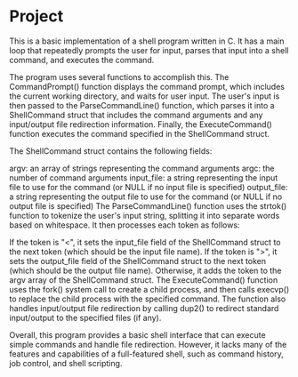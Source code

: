 # Project
This is a basic implementation of a shell program written in C. It has a main loop that repeatedly prompts the user for input, parses that input into a shell command, and executes the command.

The program uses several functions to accomplish this. The CommandPrompt() function displays the command prompt, which includes the current working directory, and waits for user input. The user's input is then passed to the ParseCommandLine() function, which parses it into a ShellCommand struct that includes the command arguments and any input/output file redirection information. Finally, the ExecuteCommand() function executes the command specified in the ShellCommand struct.

The ShellCommand struct contains the following fields:

argv: an array of strings representing the command arguments
argc: the number of command arguments
input_file: a string representing the input file to use for the command (or NULL if no input file is specified)
output_file: a string representing the output file to use for the command (or NULL if no output file is specified)
The ParseCommandLine() function uses the strtok() function to tokenize the user's input string, splitting it into separate words based on whitespace. It then processes each token as follows:

If the token is "<", it sets the input_file field of the ShellCommand struct to the next token (which should be the input file name).
If the token is ">", it sets the output_file field of the ShellCommand struct to the next token (which should be the output file name).
Otherwise, it adds the token to the argv array of the ShellCommand struct.
The ExecuteCommand() function uses the fork() system call to create a child process, and then calls execvp() to replace the child process with the specified command. The function also handles input/output file redirection by calling dup2() to redirect standard input/output to the specified files (if any).

Overall, this program provides a basic shell interface that can execute simple commands and handle file redirection. However, it lacks many of the features and capabilities of a full-featured shell, such as command history, job control, and shell scripting.
